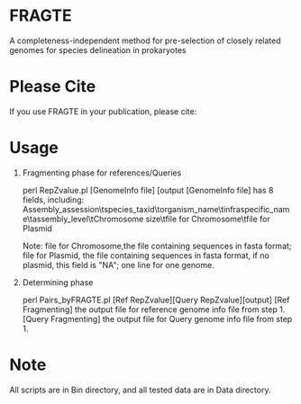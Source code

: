 # FRAGTE
A completeness-independent method for pre-selection of closely related genomes for species delineation in prokaryotes

# Please Cite
If you use FRAGTE in your publication, please cite: 

# Usage
1. Fragmenting phase for references/Queries
	
	perl RepZvalue.pl [GenomeInfo file] [output
	[GenomeInfo file] has 8 fields, including:
	Assembly_assession\tspecies_taxid\torganism_name\tinfraspecific_name\tassembly_level\tChromosome size\tfile for Chromosome\tfile for 	Plasmid

	Note: file for Chromosome,the file containing sequences in fasta format; file for Plasmid, the file containing sequences in fasta format,       if no plasmid, this field is "NA"; one line for one genome.

2. Determining phase
	
	perl Pairs_byFRAGTE.pl [Ref RepZvalue][Query RepZvalue][output]
	[Ref Fragmenting] the output file for reference genome info file from step 1.
	[Query Fragmenting] the output file for Query genome info file from step 1.

# Note
All scripts are in Bin directory, and all tested data are in Data directory.
